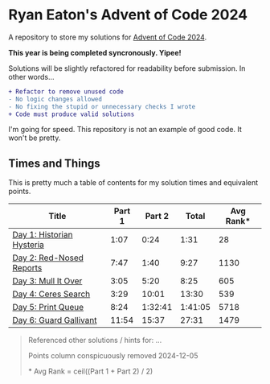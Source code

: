 # Ryan Eaton's Advent of Code 2024

A repository to store my solutions for [Advent of Code 2024](https://adventofcode.com/2024).

**This year is being completed syncronously. Yipee!**

Solutions will be slightly refactored for readability before submission. In other words...

```diff
+ Refactor to remove unused code
- No logic changes allowed
- No fixing the stupid or unnecessary checks I wrote
+ Code must produce valid solutions
```

I'm going for speed. This repository is not an example of good code. It won't be pretty.

## Times and Things

This is pretty much a table of contents for my solution times and equivalent points.

| Title                                   | Part 1 | Part 2  | Total   | Avg Rank\* |
|-----------------------------------------|--------|---------|---------|------------|
| [Day 1: Historian Hysteria](notes/1.md) | 1:07   | 0:24    | 1:31    | 28         |
| [Day 2: Red-Nosed Reports](notes/2.md)  | 7:47   | 1:40    | 9:27    | 1130       |
| [Day 3: Mull It Over](notes/3.md)       | 3:05   | 5:20    | 8:25    | 605        |
| [Day 4: Ceres Search](notes/4.md)       | 3:29   | 10:01   | 13:30   | 539        |
| [Day 5: Print Queue](notes/5.md)        | 8:24   | 1:32:41 | 1:41:05 | 5718       |
| [Day 6: Guard Gallivant](notes/6.md)    | 11:54  | 15:37   | 27:31   | 1479       |

> Referenced other solutions / hints for: ...
>
> Points column conspicuously removed 2024-12-05
>
> \* Avg Rank = ceil((Part 1 + Part 2) / 2)

